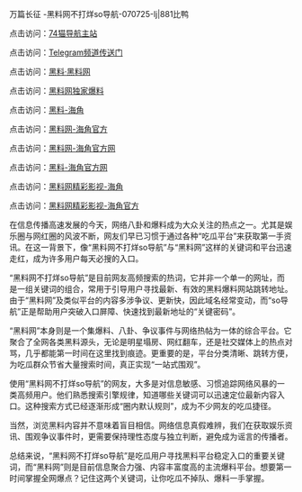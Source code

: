 万篇长征 -黑料网不打烊so导航-070725-lj|881比鸭

点击访问：<a href="https://74mao.com/">74猫导航主站</a>

点击访问：<a href="https://74mao.com/">Telegram频道传送门</a>

点击访问：<a href="https://heiliaolvzlu3.pages.dev">黑料·黑料网</a>

点击访问：<a href="https://heiliaoyvnrda.pages.dev">黑料网独家爆料</a>


点击访问：<a href="https://tyer.pages.dev/">黑料-海角</a>

点击访问：<a href="https://gdas.pages.dev/">黑料网-海角官方</a>

点击访问：<a href="https://jha.pages.dev/">黑料网-海角官方网</a>

点击访问：<a href="https://ert-6he.pages.dev/">黑料-海角官方网</a>

点击访问：<a href="https://haef.pages.dev/">黑料网精彩影视-海角</a>

点击访问：<a href="https://sdbsd.pages.dev/">黑料网精彩影视-海角官方</a>

在信息传播高速发展的今天，网络八卦和爆料成为大众关注的热点之一。尤其是娱乐圈与网红圈的风波不断，网友们早已习惯于通过各种“吃瓜平台”来获取第一手资讯。在这一背景下，像“黑料网不打烊so导航”与“黑料网”这样的关键词和平台迅速走红，成为许多用户每天必搜的入口。

“黑料网不打烊so导航”是目前网友高频搜索的热词，它并非一个单一的网址，而是一组关键词的组合，常用于引导用户寻找最新、有效的黑料爆料网站跳转地址。由于“黑料网”及类似平台的内容多涉争议、更新快，因此域名经常变动，而“so导航”正是帮助用户突破入口屏障、快速找到最新地址的“关键密码”。

“黑料网”本身则是一个集爆料、八卦、争议事件与网络热帖为一体的综合平台。它聚合了全网各类黑料源头，无论是明星塌房、网红翻车，还是社交媒体上的热点对骂，几乎都能第一时间在这里找到痕迹。更重要的是，平台分类清晰、跳转方便，为吃瓜群众节省大量搜索时间，真正实现“一站式围观”。

使用“黑料网不打烊so导航”的网友，大多是对信息敏感、习惯追踪网络风暴的一类高频用户。他们熟悉搜索引擎规律，知道哪些关键词可以迅速定位最新内容入口。这种搜索方式已经逐渐形成“圈内默认规则”，成为不少网友的吃瓜捷径。

当然，浏览黑料内容并不意味着盲目相信。网络信息真假难辨，我们在获取娱乐资讯、围观争议事件时，更需要保持理性态度与独立判断，避免成为谣言的传播者。

总结来说，“黑料网不打烊so导航”是吃瓜用户寻找黑料平台稳定入口的重要关键词，而“黑料网”则是目前信息聚合力强、内容丰富度高的主流爆料平台。想要第一时间掌握全网爆点？记住这两个关键词，让你吃瓜不掉队、爆料一手掌握。

